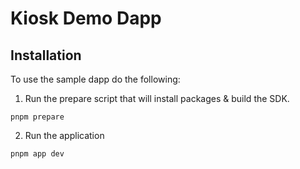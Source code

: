 # Kiosk Demo Dapp

## Installation

To use the sample dapp do the following:

1. Run the prepare script that will install packages & build the SDK.

```
pnpm prepare
```

2. Run the application

```
pnpm app dev
```
